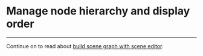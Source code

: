 # Manage node hierarchy and display order



<hr>

Continue on to read about [build scene graph with scene editor](scene-editing.md).

